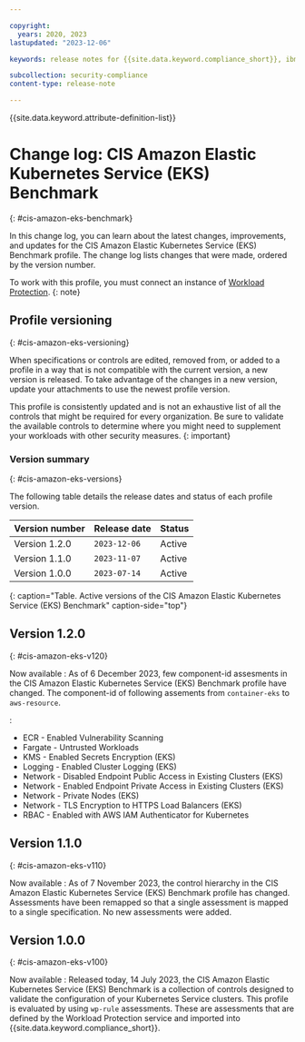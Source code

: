 ```yaml
---

copyright:
  years: 2020, 2023
lastupdated: "2023-12-06"

keywords: release notes for {{site.data.keyword.compliance_short}}, ibm security best practices, profile changes, enhancements, fixes, improvements

subcollection: security-compliance
content-type: release-note

---
```


{{site.data.keyword.attribute-definition-list}}

# Change log: CIS Amazon Elastic Kubernetes Service (EKS) Benchmark
{: #cis-amazon-eks-benchmark}

In this change log, you can learn about the latest changes, improvements, and updates for the CIS Amazon Elastic Kubernetes Service (EKS) Benchmark profile. The change log lists changes that were made, ordered by the version number.


To work with this profile, you must connect an instance of [Workload Protection](/docs/security-compliance?topic=security-compliance-setup-workload-protection).
{: note}


## Profile versioning
{: #cis-amazon-eks-versioning}

When specifications or controls are edited, removed from, or added to a profile in a way that is not compatible with the current version, a new version is released. To take advantage of the changes in a new version, update your attachments to use the newest profile version.

This profile is consistently updated and is not an exhaustive list of all the controls that might be required for every organization. Be sure to validate the available controls to determine where you might need to supplement your workloads with other security measures.
{: important}


### Version summary
{: #cis-amazon-eks-versions}

The following table details the release dates and status of each profile version.



| Version number | Release date | Status |
|:---------------|:-------------|:-------|
| Version 1.2.0 | `2023-12-06` | Active |
| Version 1.1.0 | `2023-11-07` | Active |
| Version 1.0.0 | `2023-07-14` | Active |
{: caption="Table. Active versions of the CIS Amazon Elastic Kubernetes Service (EKS) Benchmark" caption-side="top"}


## Version 1.2.0
{: #cis-amazon-eks-v120}

Now available
:   As of 6 December 2023, few component-id assesments in the CIS Amazon Elastic Kubernetes Service (EKS) Benchmark profile have changed. The component-id of following assements from `container-eks` to `aws-resource`.

:
   * ECR - Enabled Vulnerability Scanning
   * Fargate - Untrusted Workloads
   * KMS - Enabled Secrets Encryption (EKS)
   * Logging - Enabled Cluster Logging (EKS)
   * Network - Disabled Endpoint Public Access in Existing Clusters (EKS)
   * Network - Enabled Endpoint Private Access in Existing Clusters (EKS)
   * Network - Private Nodes (EKS)
   * Network - TLS Encryption to HTTPS Load Balancers (EKS)
   * RBAC - Enabled with AWS IAM Authenticator for Kubernetes


## Version 1.1.0
{: #cis-amazon-eks-v110}

Now available
:   As of 7 November 2023, the control hierarchy in the CIS Amazon Elastic Kubernetes Service (EKS) Benchmark profile has changed. Assessments have been remapped so that a single assessment is mapped to a single specification. No new assessments were added.


## Version 1.0.0
{: #cis-amazon-eks-v100}

Now available
:   Released today, 14 July 2023, the CIS Amazon Elastic Kubernetes Service (EKS) Benchmark is a collection of controls designed to validate the configuration of your Kubernetes Service clusters. This profile is evaluated by using `wp-rule` assessments. These are assessments that are defined by the Workload Protection service and imported into {{site.data.keyword.compliance_short}}.

